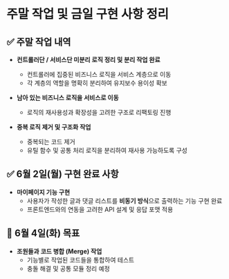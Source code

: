
# 주말 작업 및 금일 구현 사항 정리

## ✅ 주말 작업 내역

- **컨트롤러단 / 서비스단 미분리 로직 정리 및 분리 작업 완료**
  - 컨트롤러에 집중된 비즈니스 로직을 서비스 계층으로 이동
  - 각 계층의 역할을 명확히 분리하여 유지보수 용이성 확보

- **남아 있는 비즈니스 로직을 서비스로 이동**
  - 로직의 재사용성과 확장성을 고려한 구조로 리팩토링 진행

- **중복 로직 제거 및 구조화 작업**
  - 중복되는 코드 제거
  - 유틸 함수 및 공통 처리 로직을 분리하여 재사용 가능하도록 구성

## ✅ 6월 2일(월) 구현 완료 사항

- **마이페이지 기능 구현**
  - 사용자가 작성한 글과 댓글 리스트를 **비동기 방식**으로 출력하는 기능 구현 완료
  - 프론트엔드와의 연동을 고려한 API 설계 및 응답 포맷 적용

## 🎯 6월 4일(화) 목표

- **조원들과 코드 병합 (Merge) 작업**
  - 기능별로 작업된 코드들을 통합하여 테스트
  - 충돌 해결 및 공통 모듈 정리 예정
